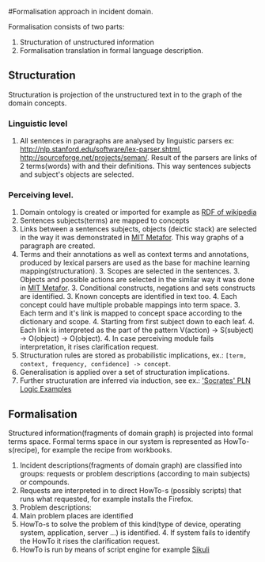 #Formalisation approach in incident domain.

Formalisation consists of two parts:

 1. Structuration of unstructured information
 1. Formalisation translation in formal language description.

## Structuration
Structuration is projection of the unstructured text in to the graph of the domain concepts.

### Linguistic level
 1. All sentences in paragraphs are analysed by linguistic parsers ex: http://nlp.stanford.edu/software/lex-parser.shtml,
http://sourceforge.net/projects/seman/. Result of the parsers are links of 2 terms(words) with and their definitions.
This way sentences subjects and subject's objects are selected.


### Perceiving level.
  1. Domain ontology is created or imported for example as [RDF of wikipedia](http://labs.systemone.at/wikipedia3)
  1. Sentences subjects(terms) are mapped to concepts
   1. Links between a sentences subjects, objects (deictic stack) are selected in the way it was demonstrated in
   [MIT Metafor](http://citeseer.ist.psu.edu/viewdoc/download;jsessionid=A6CEE323C057C8DB70662860F87CD61C?doi=10.1.1.94.2569&rep=rep1&type=pdf).
   This way graphs of a paragraph are created.
   2. Terms and their annotations as well as context terms and annotations, produced by lexical parsers are used as the
   base for machine learning mapping(structuration).
    3. Scopes are selected in the sentences.
    3. Objects and possible actions are selected in the similar way it was done in
    [MIT Metafor](http://citeseer.ist.psu.edu/viewdoc/download;jsessionid=A6CEE323C057C8DB70662860F87CD61C?doi=10.1.1.94.2569&rep=rep1&type=pdf).
    3. Conditional constructs, negations and sets constructs are identified.
    3. Known concepts are identified in text too.
     4. Each concept could have multiple probable mappings into term space.
    3. Each term and it's link is mapped to concept space according to the dictionary and scope.
     4. Starting from first subject down to each leaf.
     4. Each link is interpreted as the part of the pattern V(action) -> S(subject) -> O(object) -> O(object).
     4. In case perceiving module fails interpretation, it rises clarification request.
   2. Structuration rules are stored as probabilistic implications, ex.: `[term, context, frequency, confidence] -> concept`.
   2. Generalisation is applied over a set of structuration implications.
   2. Further structuration are inferred via induction, see ex.: ['Socrates' PLN Logic Examples](http://wiki.opencog.org/w/Walkthrough)

## Formalisation
Structured information(fragments of domain graph) is projected into formal terms space.
Formal terms space in our system is represented as HowTo-s(recipe), for example the recipe from workbooks.
 1. Incident descriptions(fragments of domain graph) are classified into groups: requests or problem descriptions (according to main subjects) or compounds.
  2. Requests are interpreted in to direct HowTo-s (possibly scripts) that runs what requested, for example installs the Firefox.
  2. Problem descriptions:
   3. Main problem places are identified
   3. HowTo-s to solve the problem of this kind(type of device, operating system, application, server ...) is identified.
    4. If system fails to identify the HowTo it rises the clarification request.
   3. HowTo is run by means of script engine for example [Sikuli](http://sikuli.org/)

